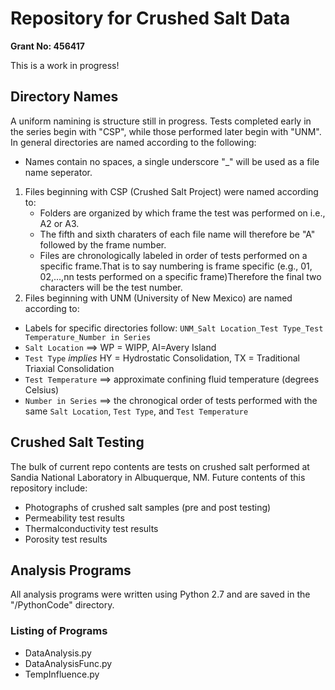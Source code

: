# Repository for Crushed Salt Data
**Grant No: 456417**

This is a work in progress!

## Directory Names
A uniform namining is structure still in progress.  Tests completed early in the series begin with "CSP", while those performed later begin with "UNM". In general directories are named according to the following:
- Names contain no spaces, a single underscore "_" will be used as a file name seperator.
1. Files beginning with CSP (Crushed Salt Project) were named according to:
   - Folders are organized by which frame the test was performed on i.e., A2 or A3.
   - The fifth and sixth charaters of each file name will therefore be "A" followed by the frame number.
   - Files are chronologically labeled in order of tests performed on a specific frame.That is to say numbering is frame specific (e.g., 01, 02,...,nn tests performed on a specific frame)Therefore the final two characters will be the test number.
2. Files beginning with UNM (University of New Mexico) are named according to:
  + Labels for specific directories follow: `UNM_Salt Location_Test Type_Test Temperature_Number in Series`
  + `Salt Location` $\implies$ WP = WIPP, AI=Avery Island
  + `Test Type` $implies$ HY = Hydrostatic Consolidation, TX = Traditional Triaxial Consolidation
  + `Test Temperature` $\implies$ approximate confining fluid temperature (degrees Celsius)
  + `Number in Series` $\implies$ the chronogical order of tests performed with the same `Salt Location`, `Test Type`, and `Test Temperature`

## Crushed Salt Testing
The bulk of current repo contents are tests on crushed salt performed at Sandia National Laboratory in Albuquerque, NM.  Future contents of this repository include:
 - Photographs of crushed salt samples (pre and post testing)
 - Permeability test results
 - Thermalconductivity test results
 - Porosity test results

## Analysis Programs
All analysis programs were written using Python 2.7 and are saved in the "/PythonCode" directory.

### Listing of Programs
- DataAnalysis.py
- DataAnalysisFunc.py
- TempInfluence.py



